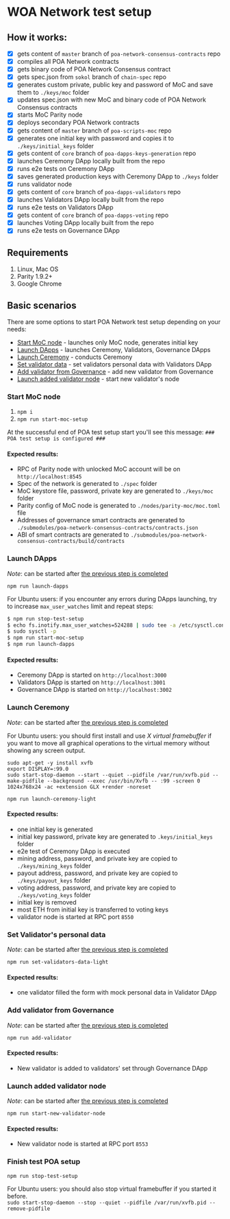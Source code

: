 # WOA Network test setup

## How it works:
- [x] gets content of `master` branch of `poa-network-consensus-contracts` repo
- [x] compiles all POA Network contracts
- [x] gets binary code of POA Network Consensus contract
- [x] gets spec.json from `sokol` branch of `chain-spec` repo
- [x] generates custom private, public key and password of MoC and save them to `./keys/moc` folder
- [x] updates spec.json with new MoC and binary code of POA Network Consensus contracts
- [x] starts MoC Parity node
- [x] deploys secondary POA Network contracts
- [x] gets content of `master` branch of `poa-scripts-moc` repo
- [x] generates one initial key with password and copies it to `./keys/initial_keys` folder
- [x] gets content of `core` branch of `poa-dapps-keys-generation` repo
- [x] launches Ceremony DApp locally built from the repo
- [x] runs e2e tests on Ceremony DApp
- [x] saves generated production keys with Ceremony DApp to `./keys` folder
- [x] runs validator node
- [x] gets content of `core` branch of `poa-dapps-validators` repo
- [x] launches Validators DApp locally built from the repo
- [x] runs e2e tests on Validators DApp
- [x] gets content of `core` branch of `poa-dapps-voting` repo
- [x] launches Voting DApp locally built from the repo
- [x] runs e2e tests on Governance DApp

## Requirements
1. Linux, Mac OS
2. Parity 1.9.2+
3. Google Chrome

## Basic scenarios

There are some options to start POA Network test setup depending on your needs:
- [Start MoC node](#start-moc-node) - launches only MoC node, generates initial key
- [Launch DApps](#launch-dapps) - launches Ceremony, Validators, Governance DApps
- [Launch Ceremony](#launch-ceremony) - conducts Ceremony
- [Set validator data](#set-validators-personal-data) - set validators personal data with Validators DApp
- [Add validator from Governance](#add-validator-from-governance) - add new validator from Governance
- [Launch added validator node](#launch-added-validator-node) - start new validator's node

### Start MoC node
1. `npm i`
2. `npm run start-moc-setup`

At the successful end of POA test setup start you'll see this message: `### POA test setup is configured ###`

#### Expected results:
- RPC of Parity node with unlocked MoC account will be on `http://localhost:8545`
- Spec of the network is generated to `./spec` folder
- MoC keystore file, password, private key are generated to `./keys/moc` folder
- Parity config of MoC node is generated to `./nodes/parity-moc/moc.toml` file
- Addresses of governance smart contracts are generated to `./submodules/poa-network-consensus-contracts/contracts.json`
- ABI of smart contracts are generated to `./submodules/poa-network-consensus-contracts/build/contracts`

### Launch DApps

*Note*: can be started after [the previous step is completed](#start-moc-node)

`npm run launch-dapps`

For Ubuntu users: if you encounter any errors during DApps launching, try to increase `max_user_watches` limit and repeat steps:

```bash
$ npm run stop-test-setup
$ echo fs.inotify.max_user_watches=524288 | sudo tee -a /etc/sysctl.conf
$ sudo sysctl -p
$ npm run start-moc-setup
$ npm run launch-dapps
```

#### Expected results:
- Ceremony DApp is started on `http://localhost:3000`
- Validators DApp is started on `http://localhost:3001`
- Governance DApp is started on `http://localhost:3002`

### Launch Ceremony

*Note*: can be started after [the previous step is completed](#launch-dapps)

For Ubuntu users: you should first install and use *X virtual framebuffer* if you want to move all graphical operations to the virtual memory without showing any screen output.
```
sudo apt-get -y install xvfb
export DISPLAY=:99.0
sudo start-stop-daemon --start --quiet --pidfile /var/run/xvfb.pid --make-pidfile --background --exec /usr/bin/Xvfb -- :99 -screen 0 1024x768x24 -ac +extension GLX +render -noreset
```

`npm run launch-ceremony-light`

#### Expected results:
- one initial key is generated
- initial key password, private key are generated to `.keys/initial_keys` folder
- e2e test of Ceremony DApp is executed
- mining address, password, and private key are copied to `./keys/mining_keys` folder
- payout address, password, and private key are copied to `./keys/payout_keys` folder
- voting address, password, and private key are copied to `./keys/voting_keys` folder
- initial key is removed
- most ETH from initial key is transferred to voting keys
- validator node is started at RPC port `8550`

### Set Validator's personal data

*Note*: can be started after [the previous step is completed](#launch-ceremony)

`npm run set-validators-data-light`

#### Expected results:
- one validator filled the form with mock personal data in Validator DApp

### Add validator from Governance

*Note*: can be started after [the previous step is completed](#set_validators_personal_data)

`npm run add-validator`

#### Expected results:
- New validator is added to validators' set through Governance DApp

### Launch added validator node

*Note*: can be started after [the previous step is completed](#add-validator-from-governance)

`npm run start-new-validator-node`

#### Expected results:
- New validator node is started at RPC port `8553`

### Finish test POA setup
`npm run stop-test-setup`

For Ubuntu users: you should also stop virtual framebuffer if you started it before.<br />
`sudo start-stop-daemon --stop --quiet --pidfile /var/run/xvfb.pid --remove-pidfile`

